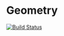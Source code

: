 # Geometry
[![Build Status](https://travis-ci.org/Lampcomm/Geometry.svg?branch=master)](https://travis-ci.org/Lampcomm/Geometry)
